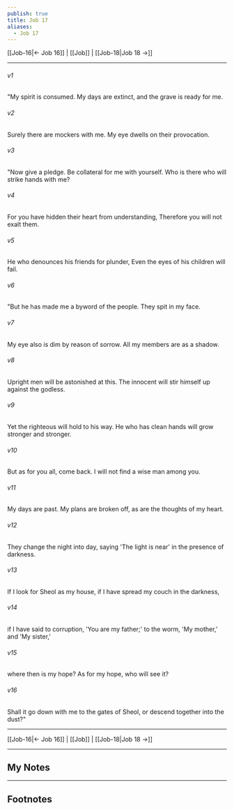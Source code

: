 ```yaml
---
publish: true
title: Job 17
aliases:
  - Job 17
---
```


[[Job-16|← Job 16]] | [[Job]] | [[Job-18|Job 18 →]]
***



###### v1 
"My spirit is consumed. My days are extinct, and the grave is ready for me. 

###### v2 
Surely there are mockers with me. My eye dwells on their provocation. 

###### v3 
"Now give a pledge. Be collateral for me with yourself. Who is there who will strike hands with me? 

###### v4 
For you have hidden their heart from understanding, Therefore you will not exalt them. 

###### v5 
He who denounces his friends for plunder, Even the eyes of his children will fail. 

###### v6 
"But he has made me a byword of the people. They spit in my face. 

###### v7 
My eye also is dim by reason of sorrow. All my members are as a shadow. 

###### v8 
Upright men will be astonished at this. The innocent will stir himself up against the godless. 

###### v9 
Yet the righteous will hold to his way. He who has clean hands will grow stronger and stronger. 

###### v10 
But as for you all, come back. I will not find a wise man among you. 

###### v11 
My days are past. My plans are broken off, as are the thoughts of my heart. 

###### v12 
They change the night into day, saying 'The light is near' in the presence of darkness. 

###### v13 
If I look for Sheol as my house, if I have spread my couch in the darkness, 

###### v14 
if I have said to corruption, 'You are my father;' to the worm, 'My mother,' and 'My sister,' 

###### v15 
where then is my hope? As for my hope, who will see it? 

###### v16 
Shall it go down with me to the gates of Sheol, or descend together into the dust?"

***
[[Job-16|← Job 16]] | [[Job]] | [[Job-18|Job 18 →]]

---
## My Notes

---
## Footnotes